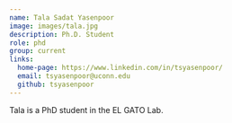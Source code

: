 ```yaml
---
name: Tala Sadat Yasenpoor
image: images/tala.jpg
description: Ph.D. Student
role: phd
group: current
links:
  home-page: https://www.linkedin.com/in/tsyasenpoor/
  email: tsyasenpoor@uconn.edu
  github: tsyasenpoor
---
```


Tala is a PhD student in the EL GATO Lab.